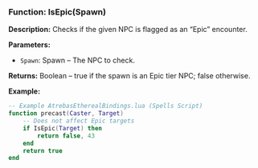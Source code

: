 ### Function: IsEpic(Spawn)

**Description:** Checks if the given NPC is flagged as an “Epic” encounter.

**Parameters:**
- `Spawn`: Spawn – The NPC to check.

**Returns:** Boolean – true if the spawn is an Epic tier NPC; false otherwise.

**Example:**

```lua
-- Example AtrebasEtherealBindings.lua (Spells Script)
function precast(Caster, Target)
    -- Does not affect Epic targets
    if IsEpic(Target) then
        return false, 43
    end
    return true
end
```